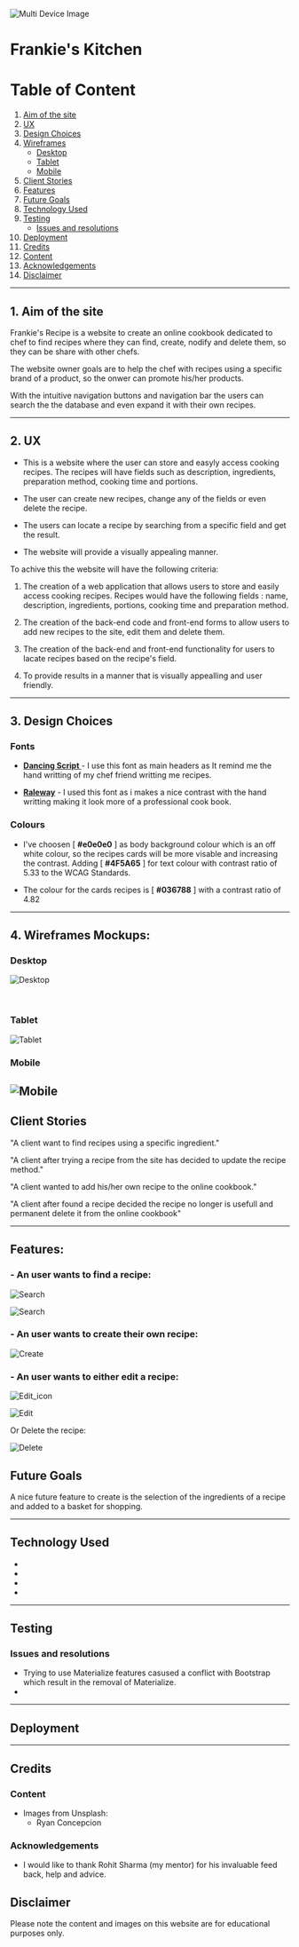 ![Multi Device Image](#)

# Frankie's Kitchen

# Table of Content

1. [Aim of the site](#Aim)
2. [UX](#UX)
3. [Design Choices](#Design)
4. [Wireframes](#Wireframes) 
    * [Desktop](#Desktop)
	* [Tablet](#Tablet)
	* [Mobile](#Mobile)
5. [Client Stories](#Client)
6. [Features](#Features)
7. [Future Goals](#Future)
8. [Technology Used](#Technology)
9. [Testing](#Testing)
	* [Issues and resolutions](#Issues)
10. [Deployment](#Deployment)
11. [Credits](#Credits)
12. [Content](#Content)
13. [Acknowledgements](#Acknowledgements)
14. [Disclaimer](#Disclaimer)

---

## 1. Aim of the site <a name="Aim"></a>

Frankie's Recipe is a website to create an online cookbook dedicated to chef to find recipes where they can find, create, nodify and delete them, so they can be share with other chefs.

The website owner goals are to help the chef with recipes using a specific brand of a product, so the onwer can promote his/her products.

With the intuitive navigation buttons and navigation bar the users can search the the database and even expand it with their own recipes.

---

## 2. UX <a name="UX"></a>

* This is a website where the user can store and easyly access cooking recipes. The recipes will have fields such as description, ingredients, preparation method, cooking time and portions.

* The user can create new recipes, change any of the fields or even delete the recipe.

* The users can locate a recipe by searching from a specific field and get the result.

* The website will provide a visually appealing manner.

To achive this the website will have the following criteria:

1. The creation of a web application that allows users to store and easily access cooking recipes. Recipes would have the following fields : name, description, ingredients, portions, cooking time and preparation method.

2. The creation of the back-end code and front-end forms to allow users to add new recipes to the site, edit them and delete them.
3. The creation of the back-end and front-end functionality for users to lacate recipes based on the recipe's field.
4. To provide results in a manner that is visually appealling and user friendly.

---

## 3. Design Choices

### Fonts

- [**Dancing Script** ](https://fonts.google.com/specimen/Dancing+Script?vfonly=true&query=danc) - I use this font as main headers as It remind me the hand writting of my chef friend writting me recipes.

- [**Raleway**](https://fonts.google.com/specimen/Raleway?vfonly=true&query=rale) - I used this font as i makes a nice contrast with the hand writting making it look more of a professional cook book.

### Colours

- I've choosen [ **#e0e0e0** ] as body background colour which is an off white colour, so the recipes cards will be more visable and increasing the contrast. Adding [ **#4F5A65** ] for text colour with contrast ratio of 5.33 to the WCAG Standards.

- The colour for the cards recipes is [ **#036788** ] with a contrast ratio of 4.82

---

## 4. Wireframes Mockups: <a name="Wireframes"></a>

### Desktop <a name="Desktop"></a>
![Desktop](https://raw.githubusercontent.com/Dhracko/frankies_kitchen/master/static/wireframes/desktop_home.png)

<br>

### Tablet <a name="Tablet"></a>
![Tablet](https://raw.githubusercontent.com/Dhracko/frankies_kitchen/master/static/wireframes/mobile_ipad.png)
<br>

### Mobile <a name="Mobile"></a>
![Mobile](https://raw.githubusercontent.com/Dhracko/frankies_kitchen/master/static/wireframes/mobile_home.png)
---
<a name="Client"></a>
## Client Stories

"A client want to find recipes using a specific ingredient."

"A client after trying a recipe from the site has decided to update the recipe method."

"A client wanted to add his/her own recipe to the online cookbook."

"A client after found a recipe decided the recipe no longer is usefull and permanent delete it from the online cookbook"

---
<a name="Features"></a>
## Features:

### - An user wants to find a recipe:
![Search](https://raw.githubusercontent.com/Dhracko/frankies_kitchen/master/static/wireframes/desktop_search_result.png)

![Search](https://raw.githubusercontent.com/Dhracko/frankies_kitchen/master/static/wireframes/recipe.png)

### - An user wants to create their own recipe:
![Create](https://raw.githubusercontent.com/Dhracko/frankies_kitchen/master/static/wireframes/create.png)

### - An user wants to either edit a recipe:
![Edit_icon](https://raw.githubusercontent.com/Dhracko/frankies_kitchen/master/static/wireframes/edit_icon.png)

![Edit](https://raw.githubusercontent.com/Dhracko/frankies_kitchen/master/static/wireframes/edit.png)

Or Delete the recipe:

![Delete](https://raw.githubusercontent.com/Dhracko/frankies_kitchen/master/static/wireframes/delete.png)


<a name="Future"></a>
## Future Goals

A nice future feature to create is the selection of the ingredients of a recipe and added to a basket for shopping.

---
<a name="Technology"></a>
## Technology Used

* 
* 
* 
* 

---
<a name="Testing"></a>
## Testing
<a name="Issues"></a>
### Issues and resolutions

* Trying to use Materialize features casused a conflict with Bootstrap which result in the removal of Materialize.
* 
---
<a name="Deployment"></a>
## Deployment

---
<a name="Credits"></a>
## Credits
<a name="Content"></a>
### Content
* Images from Unsplash: 
    * Ryan Concepcion

<a name="Acknowledgements"></a>
### Acknowledgements
* I would like to thank Rohit Sharma (my mentor) for his invaluable feed back, help and advice.

<a name="Disclaimer"></a>
## Disclaimer
Please note the content and images on this website are for educational purposes only.
